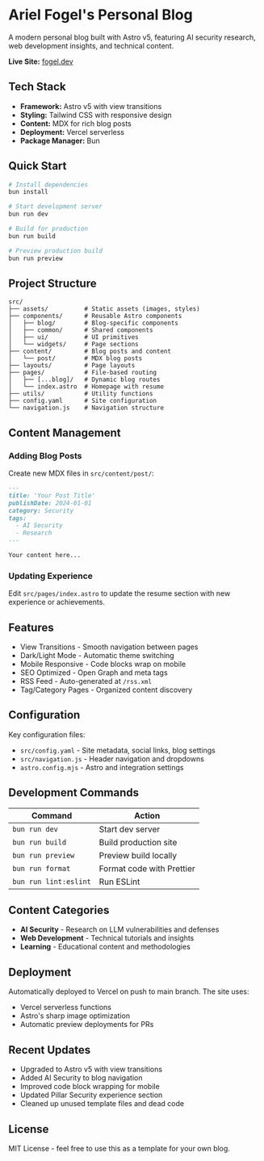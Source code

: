 # Ariel Fogel's Personal Blog

A modern personal blog built with Astro v5, featuring AI security research, web development insights, and technical content.

**Live Site:** [fogel.dev](https://fogel.dev)

## Tech Stack

- **Framework:** Astro v5 with view transitions
- **Styling:** Tailwind CSS with responsive design
- **Content:** MDX for rich blog posts
- **Deployment:** Vercel serverless
- **Package Manager:** Bun

## Quick Start

```bash
# Install dependencies
bun install

# Start development server
bun run dev

# Build for production
bun run build

# Preview production build
bun run preview
```

## Project Structure

```
src/
├── assets/          # Static assets (images, styles)
├── components/      # Reusable Astro components
│   ├── blog/        # Blog-specific components
│   ├── common/      # Shared components
│   ├── ui/          # UI primitives
│   └── widgets/     # Page sections
├── content/         # Blog posts and content
│   └── post/        # MDX blog posts
├── layouts/         # Page layouts
├── pages/           # File-based routing
│   ├── [...blog]/   # Dynamic blog routes
│   └── index.astro  # Homepage with resume
├── utils/           # Utility functions
├── config.yaml      # Site configuration
└── navigation.js    # Navigation structure
```

## Content Management

### Adding Blog Posts

Create new MDX files in `src/content/post/`:

```markdown
---
title: 'Your Post Title'
publishDate: 2024-01-01
category: Security
tags:
  - AI Security
  - Research
---

Your content here...
```

### Updating Experience

Edit `src/pages/index.astro` to update the resume section with new experience or achievements.

## Features

- View Transitions - Smooth navigation between pages
- Dark/Light Mode - Automatic theme switching
- Mobile Responsive - Code blocks wrap on mobile
- SEO Optimized - Open Graph and meta tags
- RSS Feed - Auto-generated at `/rss.xml`
- Tag/Category Pages - Organized content discovery

## Configuration

Key configuration files:

- `src/config.yaml` - Site metadata, social links, blog settings
- `src/navigation.js` - Header navigation and dropdowns
- `astro.config.mjs` - Astro and integration settings

## Development Commands

| Command | Action |
|---------|--------|
| `bun run dev` | Start dev server |
| `bun run build` | Build production site |
| `bun run preview` | Preview build locally |
| `bun run format` | Format code with Prettier |
| `bun run lint:eslint` | Run ESLint |

## Content Categories

- **AI Security** - Research on LLM vulnerabilities and defenses
- **Web Development** - Technical tutorials and insights
- **Learning** - Educational content and methodologies

## Deployment

Automatically deployed to Vercel on push to main branch. The site uses:

- Vercel serverless functions
- Astro's sharp image optimization
- Automatic preview deployments for PRs

## Recent Updates

- Upgraded to Astro v5 with view transitions
- Added AI Security to blog navigation
- Improved code block wrapping for mobile
- Updated Pillar Security experience section
- Cleaned up unused template files and dead code

## License

MIT License - feel free to use this as a template for your own blog.